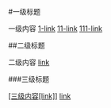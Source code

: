 <!---title:这里是wiki首页-->
<!---date-->

#一级标题

一级内容 [1-link](page1.html) [11-link](index.html) [111-link](test.html)

##二级标题

二级内容 
[link](index.html)

###三级标题

[[三级内容[link]]](index.html)
[link](index.html)


